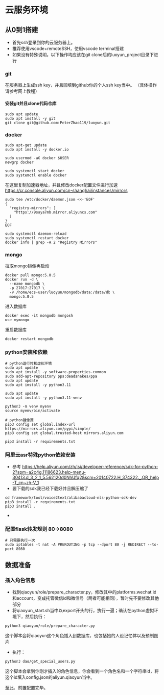 # 云服务环境
## 从0到1搭建
- 首先ssh登录到你的云服务器上。
- 推荐使用vscode+remoteSSH，使用vscode terminal搭建
- 如果没有特殊说明，以下操作均应该在git clone后的luoyun_project目录下进行

### git
在服务器上生成ssh key，并且回填到github你的个人ssh key当中。
（具体操作请参考网上教程）

#### 安装git并且clone代码仓库
```
sudo apt update
sudo apt install -y git
git clone git@github.com:PeterZhao119/luoyun.git
```

### docker
```
sudo apt-get update
sudo apt install -y docker.io

sudo usermod -aG docker $USER
newgrp docker

sudo systemctl start docker
sudo systemctl enable docker
```
在这里复制加速器地址，并且修改docker配置文件进行加速
https://cr.console.aliyun.com/cn-shanghai/instances/mirrors

```
sudo tee /etc/docker/daemon.json <<-'EOF'
{
  "registry-mirrors": [
    "https://9saya7mb.mirror.aliyuncs.com"
  ]
}
EOF

sudo systemctl daemon-reload
sudo systemctl restart docker
docker info | grep -A 2 "Registry Mirrors"
```

### mongo
拉取mongo镜像再启动
```
docker pull mongo:5.0.5
docker run -d \
  --name mongodb \
  -p 27017:27017 \
  -v /home/ecs-user/luoyun/mongodb/data:/data/db \
  mongo:5.0.5
```

进入数据库
```
docker exec -it mongodb mongosh
use mymongo
```

重启数据库
```
docker restart mongodb
```

### python安装和依赖
```
# python运行时和虚拟环境
sudo apt update
sudo apt install -y software-properties-common
sudo add-apt-repository ppa:deadsnakes/ppa
sudo apt update
sudo apt install -y python3.11

sudo apt update
sudo apt install -y python3.11-venv

python3 -m venv myenv
source myenv/bin/activate

# python镜像源
pip3 config set global.index-url https://mirrors.aliyun.com/pypi/simple/
pip3 config set global.trusted-host mirrors.aliyun.com

pip3 install -r requirements.txt
```
### 阿里云asr特殊python依赖安装
- 参考 https://help.aliyun.com/zh/isi/developer-reference/sdk-for-python-2?spm=a2c4g.11186623.help-menu-30413.d_3_2_1_5.562120d0NhUfq2&scm=20140722.H_374322._.OR_help-T_cn~zh-V_1
- 要下载的sdk我已经下载好并且解压缩了
```
cd framework/tool/voice2text/alibabacloud-nls-python-sdk-dev
pip3 install -r requirements.txt
pip3 install .
```
- 
### 配置flask转发规则 80->8080
```
# 只需要执行一次
sudo iptables -t nat -A PREROUTING -p tcp --dport 80 -j REDIRECT --to-port 8080
```

## 数据准备
### 插入角色信息
- 找到qiaoyun/role/prepare_character.py，修改其中的platforms.wechat.id和account，变成托管微信id和微信号（两者可能相同），暂时先不要修改其他部分
- 将qiaoyun_start.sh当中以export开头的行，执行一遍；确认在python虚拟环境下，然后执行：
```
python3 qiaoyun/role/prepare_character.py
```
这个脚本会将qiaoyun这个角色插入到数据库，也包括她的人设记忆体以及预制图片
- 执行：
```
python3 dao/get_special_users.py
```
这个脚本会拿到你刚才插入的角色信息，你会看到一个角色名和一个字符串id，将这个id填入config.json的aliyun.qiaoyun当中。

至此，前置配置完毕。
